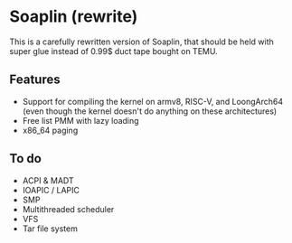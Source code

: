 # Soaplin (rewrite)
This is a carefully rewritten version of Soaplin, that should be held with super glue instead of
0.99$ duct tape bought on TEMU.

## Features
* Support for compiling the kernel on armv8, RISC-V, and LoongArch64 (even though the kernel doesn't do anything on these architectures)
* Free list PMM with lazy loading
* x86_64 paging

## To do
* ACPI & MADT
* IOAPIC / LAPIC
* SMP
* Multithreaded scheduler
* VFS
* Tar file system
